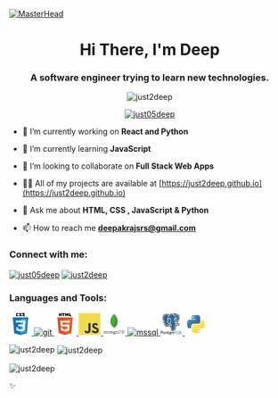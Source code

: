 [![MasterHead](https://cdn.dribbble.com/users/33607/screenshots/2962957/media/1a6a7c92fdabbb45c19046eba5a1b1e4.gif)](https://just2deep.io)
<h1 align="center">Hi There, I'm Deep</h1>

<h3 align="center">A software engineer trying to learn new technologies.</h3>

<p align="center"> <img src="https://komarev.com/ghpvc/?username=just2deep&label=Profile%20views&color=0e75b6&style=flat" alt="just2deep" /> </p>

<p align="center"> <a href="https://twitter.com/just05deep" target="blank"><img src="https://img.shields.io/twitter/follow/just05deep?logo=twitter&style=for-the-badge" alt="just05deep" /></a> </p>

- 🔭 I’m currently working on **React and Python**

- 🌱 I’m currently learning **JavaScript**

- 👯 I’m looking to collaborate on **Full Stack Web Apps**

- 👨‍💻 All of my projects are available at [https://just2deep.github.io](https://just2deep.github.io)

- 💬 Ask me about **HTML, CSS , JavaScript & Python**

- 📫 How to reach me **deepakrajsrs@gmail.com**

<h3 align="left">Connect with me:</h3>
<p align="left">
<a href="https://twitter.com/just05deep" target="blank"><img align="center" src="https://raw.githubusercontent.com/rahuldkjain/github-profile-readme-generator/master/src/images/icons/Social/twitter.svg" alt="just05deep" height="30" width="40" /></a>
<a href="https://linkedin.com/in/just2deep" target="blank"><img align="center" src="https://raw.githubusercontent.com/rahuldkjain/github-profile-readme-generator/master/src/images/icons/Social/linked-in-alt.svg" alt="just2deep" height="30" width="40" /></a>
</p>

<h3 align="left">Languages and Tools:</h3>
<p align="left"> <a href="https://www.w3schools.com/css/" target="_blank" rel="noreferrer"> <img src="https://raw.githubusercontent.com/devicons/devicon/master/icons/css3/css3-original-wordmark.svg" alt="css3" width="40" height="40"/> </a> <a href="https://git-scm.com/" target="_blank" rel="noreferrer"> <img src="https://www.vectorlogo.zone/logos/git-scm/git-scm-icon.svg" alt="git" width="40" height="40"/> </a> <a href="https://www.w3.org/html/" target="_blank" rel="noreferrer"> <img src="https://raw.githubusercontent.com/devicons/devicon/master/icons/html5/html5-original-wordmark.svg" alt="html5" width="40" height="40"/> </a> <a href="https://developer.mozilla.org/en-US/docs/Web/JavaScript" target="_blank" rel="noreferrer"> <img src="https://raw.githubusercontent.com/devicons/devicon/master/icons/javascript/javascript-original.svg" alt="javascript" width="40" height="40"/> </a> <a href="https://www.mongodb.com/" target="_blank" rel="noreferrer"> <img src="https://raw.githubusercontent.com/devicons/devicon/master/icons/mongodb/mongodb-original-wordmark.svg" alt="mongodb" width="40" height="40"/> </a> <a href="https://www.microsoft.com/en-us/sql-server" target="_blank" rel="noreferrer"> <img src="https://www.svgrepo.com/show/303229/microsoft-sql-server-logo.svg" alt="mssql" width="40" height="40"/> </a> <a href="https://www.postgresql.org" target="_blank" rel="noreferrer"> <img src="https://raw.githubusercontent.com/devicons/devicon/master/icons/postgresql/postgresql-original-wordmark.svg" alt="postgresql" width="40" height="40"/> </a> <a href="https://www.python.org" target="_blank" rel="noreferrer"> <img src="https://raw.githubusercontent.com/devicons/devicon/master/icons/python/python-original.svg" alt="python" width="40" height="40"/> </a> </p>

<p><img align="left" src="https://github-readme-stats.vercel.app/api/top-langs?username=just2deep&show_icons=true&locale=en&layout=compact" alt="just2deep" /></p>

<p>&nbsp;<img align="center" src="https://github-readme-stats.vercel.app/api?username=just2deep&show_icons=true&locale=en" alt="just2deep" /></p>

<p><img align="center" src="https://github-readme-streak-stats.herokuapp.com/?user=just2deep&" alt="just2deep" /></p>

✨
